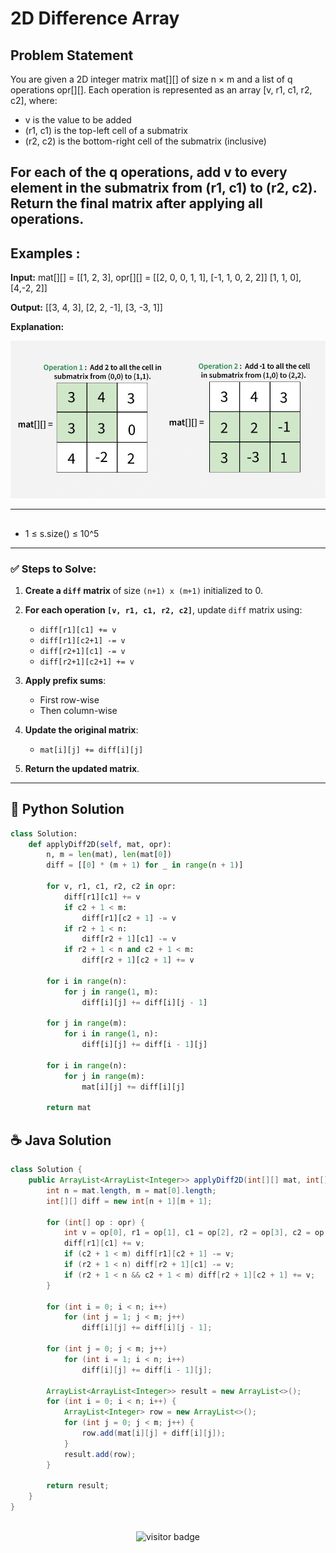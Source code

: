 # **2D Difference Array**

## Problem Statement
You are given a 2D integer matrix mat[][] of size n × m and a list of q operations opr[][]. Each operation is represented as an array [v, r1, c1, r2, c2], where:

  - v is the value to be added
  - (r1, c1) is the top-left cell of a submatrix
  - (r2, c2) is the bottom-right cell of the submatrix (inclusive)

For each of the q operations, add v to every element in the submatrix from (r1, c1) to (r2, c2). Return the final matrix after applying all operations.
---

## **Examples :**


**Input:** mat[][] = [[1, 2, 3],  opr[][] = [[2, 0, 0, 1, 1], [-1, 1, 0, 2, 2]]
                [1, 1, 0],
                [4,-2, 2]]

**Output:** [[3, 4, 3],
        [2, 2, -1],
        [3, -3, 1]] 

**Explanation:**

![IMage](assets/blobid1_1753512754.jpg)


---


## 
- 1 ≤ s.size() ≤ 10^5
---

### **✅ Steps to Solve:**

1. **Create a `diff` matrix** of size `(n+1) x (m+1)` initialized to 0.

2. **For each operation `[v, r1, c1, r2, c2]`**, update `diff` matrix using:

   * `diff[r1][c1] += v`
   * `diff[r1][c2+1] -= v`
   * `diff[r2+1][c1] -= v`
   * `diff[r2+1][c2+1] += v`

3. **Apply prefix sums**:

   * First row-wise
   * Then column-wise

4. **Update the original matrix**:

   * `mat[i][j] += diff[i][j]`

5. **Return the updated matrix**.



---




## 🐍 Python Solution

```python
class Solution:
    def applyDiff2D(self, mat, opr):
        n, m = len(mat), len(mat[0])
        diff = [[0] * (m + 1) for _ in range(n + 1)]

        for v, r1, c1, r2, c2 in opr:
            diff[r1][c1] += v
            if c2 + 1 < m:
                diff[r1][c2 + 1] -= v
            if r2 + 1 < n:
                diff[r2 + 1][c1] -= v
            if r2 + 1 < n and c2 + 1 < m:
                diff[r2 + 1][c2 + 1] += v

        for i in range(n):
            for j in range(1, m):
                diff[i][j] += diff[i][j - 1]

        for j in range(m):
            for i in range(1, n):
                diff[i][j] += diff[i - 1][j]

        for i in range(n):
            for j in range(m):
                mat[i][j] += diff[i][j]

        return mat


```
## ☕️ Java Solution

```java
class Solution {
    public ArrayList<ArrayList<Integer>> applyDiff2D(int[][] mat, int[][] opr) {
        int n = mat.length, m = mat[0].length;
        int[][] diff = new int[n + 1][m + 1];

        for (int[] op : opr) {
            int v = op[0], r1 = op[1], c1 = op[2], r2 = op[3], c2 = op[4];
            diff[r1][c1] += v;
            if (c2 + 1 < m) diff[r1][c2 + 1] -= v;
            if (r2 + 1 < n) diff[r2 + 1][c1] -= v;
            if (r2 + 1 < n && c2 + 1 < m) diff[r2 + 1][c2 + 1] += v;
        }

        for (int i = 0; i < n; i++)
            for (int j = 1; j < m; j++)
                diff[i][j] += diff[i][j - 1];

        for (int j = 0; j < m; j++)
            for (int i = 1; i < n; i++)
                diff[i][j] += diff[i - 1][j];

        ArrayList<ArrayList<Integer>> result = new ArrayList<>();
        for (int i = 0; i < n; i++) {
            ArrayList<Integer> row = new ArrayList<>();
            for (int j = 0; j < m; j++) {
                row.add(mat[i][j] + diff[i][j]);
            }
            result.add(row);
        }

        return result;
    }
}



```
<p align="center">
  <img src="https://visitor-badge.laobi.icu/badge?page_id=second-largest-problem" alt="visitor badge"/>

</p>
